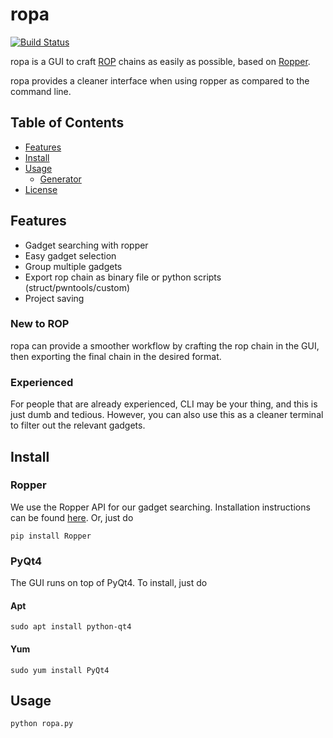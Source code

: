 # ropa
[![Build Status](https://travis-ci.org/orppra/ropa.svg?branch=master)](https://travis-ci.org/orppra/ropa)

ropa is a GUI to craft [ROP](https://en.wikipedia.org/wiki/Return-oriented_programming) chains as easily as possible, based on [Ropper](https://github.com/sashs/Ropper).

ropa provides a cleaner interface when using ropper as compared to the command line.

## Table of Contents

- [Features](#features)
- [Install](#install)
- [Usage](#usage)
	- [Generator](#generator)
- [License](#license)

## Features

- Gadget searching with ropper
- Easy gadget selection
- Group multiple gadgets
- Export rop chain as binary file or python scripts (struct/pwntools/custom)
- Project saving

### New to ROP
ropa can provide a smoother workflow by crafting the rop chain in the GUI, then exporting the final chain in the desired format.

### Experienced
For people that are already experienced, CLI may be your thing, and this is just dumb and tedious. However, you can also use this as a cleaner terminal to filter out the relevant gadgets.

## Install
### Ropper
We use the Ropper API for our gadget searching. Installation instructions can be found [here](https://github.com/sashs/Ropper). Or, just do

```
pip install Ropper
```

### PyQt4
The GUI runs on top of PyQt4. To install, just do

#### Apt
```
sudo apt install python-qt4
```

#### Yum
```
sudo yum install PyQt4
```

## Usage
```
python ropa.py
```
